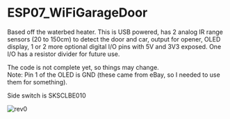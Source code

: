 # ESP07_WiFiGarageDoor

Based off the waterbed heater.  This is USB powered, has 2 analog IR range sensors (20 to 150cm) to detect the door and car, output for opener, OLED display, 1 or 2 more optional digital I/O pins with 5V and 3V3 exposed.  One I/O has a resistor divider for future use.  
  
The code is not complete yet, so things may change.  
Note:  Pin 1 of the OLED is GND (these came from eBay, so I needed to use them for something).  
  
Side switch is SKSCLBE010  
  
![rev0](http://www.curioustech.net/images/gdo.png)

